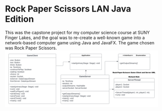 # Rock Paper Scissors LAN Java Edition
This was the capstone project for my computer science course at SUNY Finger Lakes, and the goal was to re-create a well-known game into a network-based computer game using Java and JavaFX. The game chosen was Rock Paper Scissors. 
![Picture](https://github.com/r-kish/Rock-Paper-Scissors-LAN/blob/main/RPS%20ClientServer%20-%20UML.png)

